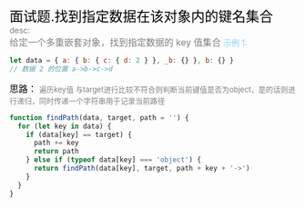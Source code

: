 <font color=black size=5>面试题.找到指定数据在该对象内的键名集合<br></font>
<font color=gray>desc:<br></font>
<font color=gray size=3>
给定一个多重嵌套对象，找到指定数据的 key 值集合
</font>
<font color=skyblue>示例 1:</font>
<font >

```javascript
let data = { a: { b: { c: { d: 2 } }, _b: {} }, b: {} }
// 数据 2 的位置 a->b->c->d
```

</font>
<font color=black size=3>
思路：</font>
<font color=gray size=2>
遍历key值 与target进行比较不符合则判断当前键值是否为object，是的话则进行递归，同时传递一个字符串用于记录当前路径
</font>

```javascript
function findPath(data, target, path = '') {
  for (let key in data) {
    if (data[key] == target) {
      path += key
      return path
    } else if (typeof data[key] === 'object') {
      return findPath(data[key], target, path + key + '->')
    }
  }
}
```
